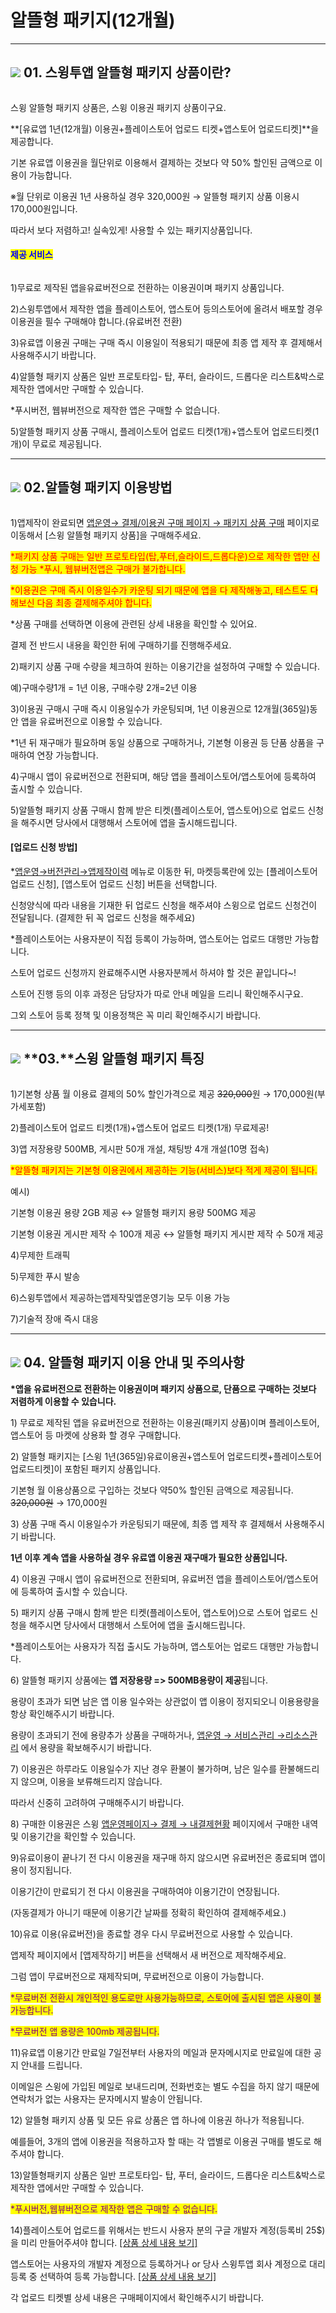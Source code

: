 # 알뜰형 패키지(12개월)

&#x20;

***

## ![](https://wp.swing2app.co.kr/wp-content/uploads/2020/04/%EB%8B%A8%EB%9D%BD1-1.png) **01. 스윙투앱 알뜰형 패키지 상품이란?**

<figure><img src="../../../.gitbook/assets/2 (2).png" alt=""><figcaption></figcaption></figure>

스윙 알뜰형 패키지 상품은, 스윙 이용권 패키지 상품이구요.

**\[유료앱 1년(12개월) 이용권+플레이스토어 업로드 티켓+앱스토어 업로드티켓]**을 제공합니다.

기본 유료앱 이용권을 월단위로 이용해서 결제하는 것보다 약 50% 할인된 금액으로 이용이 가능합니다.

※월 단위로 이용권 1년 사용하실 경우 320,000원 → 알뜰형 패키지 상품 이용시 170,000원입니다.

따라서 보다 저렴하고! 실속있게! 사용할 수 있는 패키지상품입니다.

#### <mark style="color:blue;">**제공 서비스**</mark>

<div align="left">

<figure><img src="../../../.gitbook/assets/SE-a9f3c00b-f718-412a-a55d-15d727769ccc.png" alt=""><figcaption></figcaption></figure>

</div>

1\)무료로 제작된 앱을유료버전으로 전환하는 이용권이며 패키지 상품입니다.

2\)스윙투앱에서 제작한 앱을 플레이스토어, 앱스토어 등의스토어에 올려서 배포할 경우 이용권을 필수 구매해야 합니다.(유료버전 전환)

3\)유료앱 이용권 구매는 구매 즉시 이용일이 적용되기 때문에 최종 앱 제작 후 결제해서 사용해주시기 바랍니다.

4\)알뜰형 패키지 상품은 일반 프로토타입- 탑, 푸터, 슬라이드, 드롭다운 리스트&박스로 제작한 앱에서만 구매할 수 있습니다.

\*푸시버전, 웹뷰버전으로 제작한 앱은 구매할 수 없습니다.

5\)알뜰형 패키지 상품 구매시, 플레이스토어 업로드 티켓(1개)+앱스토어 업로드티켓(1개)이 무료로 제공됩니다.

***

## ![](https://wp.swing2app.co.kr/wp-content/uploads/2020/04/%EB%8B%A8%EB%9D%BD1-1.png) **02.알뜰형 패키지 이용방법**&#x20;

<div align="left">

<figure><img src="../../../.gitbook/assets/알뜰형구매.png" alt=""><figcaption></figcaption></figure>

</div>

1\)앱제작이 완료되면 [앱운영→ 결제/이용권 구매 페이지 → 패키지 상품 구매](https://www.swing2app.co.kr/view/new\_product\_list\_by\_package) 페이지로 이동해서 \[스윙 알뜰형 패키지 상품]을 구매해주세요.​

<mark style="color:red;">\*패키지 상품 구매는 일반 프로토타입(탑,푸터,슬라이드,드롭다운)으로 제작한 앱만 신청 가능 \*푸시, 웹뷰버전앱은 구매가 불가합니다.</mark>

<mark style="color:red;">\*이용권은 구매 즉시 이용일수가 카운팅 되기 때문에 앱을 다 제작해놓고, 테스트도 다 해보신 다음 최종 결제해주셔야 합니다.</mark>

\*상품 구매를 선택하면 이용에 관련된 상세 내용을 확인할 수 있어요.

결제 전 반드시 내용을 확인한 뒤에 구매하기를 진행해주세요.



2\)패키지 상품 구매 수량을 체크하여 원하는 이용기간을 설정하여 구매할 수 있습니다.

예)구매수량1개 = 1년 이용, 구매수량 2개=2년 이용

3\)이용권 구매시 구매 즉시 이용일수가 카운팅되며, 1년 이용권으로 12개월(365일)동안 앱을 유료버전으로 이용할 수 있습니다.

\*1년 뒤 재구매가 필요하며 동일 상품으로 구매하거나, 기본형 이용권 등 단품 상품을 구매하여 연장 가능합니다.

4\)구매시 앱이 유료버전으로 전환되며, 해당 앱을 플레이스토어/앱스토어에 등록하여 출시할 수 있습니다.

5\)알뜰형 패키지 상품 구매시 함께 받은 티켓(플레이스토어, 앱스토어)으로 업로드 신청을 해주시면 당사에서 대행해서 스토어에 앱을 출시해드립니다.

#### **\[업로드 신청 방법]**

\*[앱운영→버전관리→앱제작이력](https://www.swing2app.co.kr/view/app\_work\_history) 메뉴로 이동한 뒤, 마켓등록란에 있는 \[플레이스토어 업로드 신청], \[앱스토어 업로드 신청] 버튼을 선택합니다.​

신청양식에 따라 내용을 기재한 뒤 업로드 신청을 해주셔야 스윙으로 업로드 신청건이 전달됩니다. (결제한 뒤 꼭 업로드 신청을 해주세요)

\*플레이스토어는 사용자분이 직접 등록이 가능하며, 앱스토어는 업로드 대행만 가능합니다.

스토어 업로드 신청까지 완료해주시면 사용자분께서 하셔야 할 것은 끝입니다\~!

스토어 진행 등의 이후 과정은 담당자가 따로 안내 메일을 드리니 확인해주시구요.

그외 스토어 등록 정책 및 이용정책은 꼭 미리 확인해주시기 바랍니다.



***

## ![](https://wp.swing2app.co.kr/wp-content/uploads/2020/04/%EB%8B%A8%EB%9D%BD1-1.png) **03.**스윙 알뜰형 패키지 특징

<figure><img src="../../../.gitbook/assets/3 (1).png" alt=""><figcaption></figcaption></figure>

1\)기본형 상품 월 이용료 결제의 50% 할인가격으로 제공 ~~320,000~~원 → 170,000원(부가세포함)

2\)플레이스토어 업로드 티켓(1개)+앱스토어 업로드 티켓(1개) 무료제공!

3\)앱 저장용량 500MB, 게시판 50개 개설, 채팅방 4개 개설(10명 접속)

<mark style="color:red;">\*알뜰형 패키지는 기본형 이용권에서 제공하는 기능(서비스)보다 적게 제공이 됩니다.</mark>

예시)

기본형 이용권 용량 2GB 제공 ↔ 알뜰형 패키지 용량 500MG 제공

기본형 이용권 게시판 제작 수 100개 제공 ↔ 알뜰형 패키지 게시판 제작 수 50개 제공

4\)무제한 트래픽

5\)무제한 푸시 발송

6\)스윙투앱에서 제공하는앱제작및앱운영기능 모두 이용 가능

7\)기술적 장애 즉시 대응



***



## ![](https://wp.swing2app.co.kr/wp-content/uploads/2020/04/%EB%8B%A8%EB%9D%BD1-1.png) **04. 알뜰형 패키지 이용 안내 및 주의사항**  &#x20;

**\*앱을 유료버전으로 전환하는 이용권이며 패키지 상품으로, 단품으로 구매하는 것보다 저렴하게 이용할 수 있습니다.**

1\) 무료로 제작된 앱을 유료버전으로 전환하는 이용권(패키지 상품)이며 플레이스토어, 앱스토어 등 마켓에 상용화 할 경우 구매합니다.

2\) 알뜰형 패키지는 \[스윙 1년(365일)유료이용권+앱스토어 업로드티켓+플레이스토어 업로드티켓]이 포함된 패키지 상품입니다.&#x20;

기본형 월 이용상품으로 구입하는 것보다 약50% 할인된 금액으로 제공됩니다. ~~320,000원~~ → 170,000원

3\) 상품 구매 즉시 이용일수가 카운팅되기 때문에, 최종 앱 제작 후 결제해서 사용해주시기 바랍니다.

**1년 이후 계속 앱을 사용하실 경우  유료앱 이용권 재구매가 필요한 상품입니다.**

4\) 이용권 구매시 앱이 유료버전으로 전환되며, 유료버전 앱을 플레이스토어/앱스토어에 등록하여 출시할 수 있습니다.

5\) 패키지 상품 구매시 함께 받은 티켓(플레이스토어, 앱스토어)으로 스토어 업로드 신청을 해주시면 당사에서 대행해서 스토어에 앱을 출시해드립니다.

\*플레이스토어는 사용자가 직접 출시도 가능하며, 앱스토어는 업로드 대행만 가능합니다.

6\) 알뜰형 패키지 상품에는 **앱 저장용량 => 500MB용량이 제공**됩니다.

용량이 초과가 되면 남은 앱 이용 일수와는 상관없이 앱 이용이 정지되오니 이용용량을 항상 확인해주시기 바랍니다.

용량이 초과되기 전에 용량추가 상품을 구매하거나, [앱운영 → 서비스관리 →리소스관리](https://www.swing2app.co.kr/view/storage\_manager) 에서 용량을 확보해주시기 바랍니다.

7\) 이용권은 하루라도 이용일수가 지난 경우 환불이 불가하며, 남은 일수를 환불해드리지 않으며, 이용을 보류해드리지 않습니다.

따라서 신중히 고려하여 구매해주시기 바랍니다.&#x20;

8\) 구매한 이용권은 스윙 [앱운영페이지→ 결제 → 내결제현황](https://www.swing2app.co.kr/view/payment\_list) 페이지에서 구매한 내역 및 이용기간을 확인할 수 있습니다.

9\)유료이용이 끝나기 전 다시 이용권을 재구매 하지 않으시면 유료버전은 종료되며 앱이용이 정지됩니다.

이용기간이 만료되기 전 다시 이용권을 구매하여야 이용기간이 연장됩니다.&#x20;

(자동결제가 아니기 때문에 이용기간 날짜를 정확히 확인하여 결제해주세요.)

10\)유료 이용(유료버전)을 종료할 경우 다시 무료버전으로 사용할 수 있습니다.

앱제작 페이지에서 \[앱제작하기] 버튼을 선택해서 새 버전으로 제작해주세요.

그럼 앱이 무료버전으로 재제작되며, 무료버전으로 이용이 가능합니다.

<mark style="color:purple;">\*무료버전 전환시 개인적인 용도로만 사용가능하므로, 스토어에 출시된 앱은 사용이 불가능합니다.</mark>

<mark style="color:purple;">\*무료버전 앱 용량은 100mb 제공됩니다.</mark>&#x20;

11\)유료앱 이용기간 만료일 7일전부터 사용자의 메일과 문자메시지로 만료일에 대한 공지 안내를 드립니다.

이메일은 스윙에 가입된 메일로 보내드리며, 전화번호는 별도 수집을 하지 않기 때문에 연락처가 없는 사용자는 문자메시지 발송이 안됩니다.

12\) 알뜰형 패키지 상품 및 모든 유료 상품은 앱 하나에 이용권 하나가 적용됩니다.

예를들어, 3개의 앱에 이용권을 적용하고자 할 때는 각 앱별로 이용권 구매를 별도로 해주셔야 합니다.

13\)알뜰형패키지 상품은 일반 프로토타입- 탑, 푸터, 슬라이드, 드롭다운 리스트&박스로 제작한 앱에서만 구매할 수 있습니다.&#x20;

<mark style="color:purple;">\*푸시버전,웹뷰버전으로 제작한 앱은 구매할 수 없습니다.</mark>&#x20;

14\)플레이스토어 업로드를 위해서는 반드시 사용자 분의 구글 개발자 계정(등록비 25$)을 미리 만들어주셔야 합니다. [\[상품 상세 내용 보기\]](http://www.swing2app.co.kr/view/swing\_notice\_detail?notice\_id=380\&notice\_type=paymentNotice)&#x20;

앱스토어는 사용자의 개발자 계정으로 등록하거나 or 당사 스윙투앱 회사 계정으로 대리등록 중 선택하여 등록 가능합니다. [\[상품 상세 내용 보기\]](http://www.swing2app.co.kr/view/swing\_notice\_detail?notice\_id=381\&notice\_type=paymentNotice)&#x20;

각 업로드 티켓별 상세 내용은 구매페이지에서 확인해주시기 바랍니다. &#x20;
